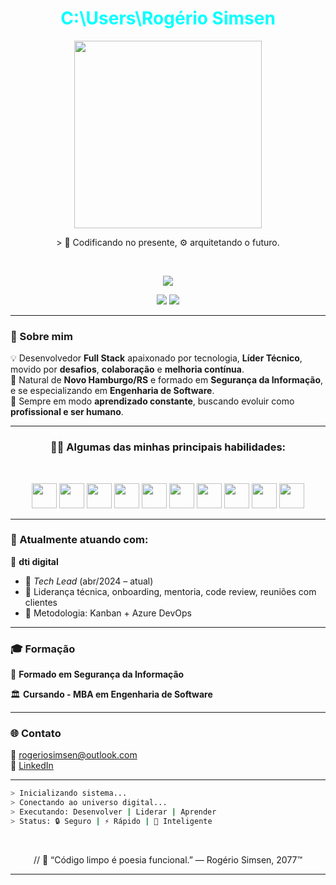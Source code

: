 <h1 align="center" style="color:#00FFFF;"> C:\Users\Rogério Simsen </h1>

<p align="center">
  <img src="https://media0.giphy.com/media/v1.Y2lkPTc5MGI3NjExd2dyNWZvbnQ3bXVrOWtyZGt4Z3Iya3o0ZDk2eWVkdWIza3ZrZXF1diZlcD12MV9pbnRlcm5hbF9naWZfYnlfaWQmY3Q9Zw/oaDcc0LTCuIAiGYrzn/giphy.gif" width="300"/>
</p>

<p align="center">
  > 💾 Codificando no presente, ⚙️ arquitetando o futuro.
</p>

</br>


<p align="center">
  <img src="https://img.shields.io/badge/Desenvolvedor%20FullStack%20com%20foco%20em%20Java-%23f02626?style=for-the-badge&logo=codeforces&logoColor=%2300FFFF"/>
</p>

<p align="center">
 <img src="https://img.shields.io/badge/Segurança%20Da%20Informação-%23141a1a?style=for-the-badge&logo=security&logoColor=white"/>
  <img src="https://img.shields.io/badge/Engenharia%20De%20Software-%231307f2?style=for-the-badge&logo=security&logoColor=white"/>
</p>


---

### 🧠 Sobre mim

💡 Desenvolvedor **Full Stack** apaixonado por tecnologia, **Líder Técnico**, movido por **desafios**, **colaboração** e **melhoria contínua**.  
🧬 Natural de **Novo Hamburgo/RS** e formado em **Segurança da Informação**, e se especializando em **Engenharia de Software**.  
👾 Sempre em modo **aprendizado constante**, buscando evoluir como **profissional e ser humano**.

---
<h3>
<p align="center">
 👨‍💻 Algumas das minhas principais habilidades:
</p>
</h3>

</br>

<p align="center">
  <img src="https://cdn.jsdelivr.net/gh/devicons/devicon/icons/java/java-original.svg" width="40" />
  <img src="https://cdn.jsdelivr.net/gh/devicons/devicon/icons/spring/spring-original.svg" width="40" />
  <img src="https://cdn.jsdelivr.net/gh/devicons/devicon/icons/html5/html5-original.svg" width="40" />
  <img src="https://cdn.jsdelivr.net/gh/devicons/devicon/icons/css3/css3-original.svg" width="40" />
  <img src="https://cdn.jsdelivr.net/gh/devicons/devicon/icons/javascript/javascript-original.svg" width="40" />
  <img src="https://cdn.jsdelivr.net/gh/devicons/devicon/icons/azure/azure-original.svg" width="40" />
  <img src="https://cdn.jsdelivr.net/gh/devicons/devicon/icons/mysql/mysql-original.svg" width="40" />
  <img src="https://cdn.jsdelivr.net/gh/devicons/devicon/icons/mongodb/mongodb-original.svg" width="40" />
  <img src="https://cdn.jsdelivr.net/gh/devicons/devicon/icons/git/git-original.svg" width="40" />
  <img src="https://cdn.jsdelivr.net/gh/devicons/devicon/icons/github/github-original.svg" width="40" />
</p>

---

### 🧭 Atualmente atuando com:

🔹 **dti digital**  
- 💼 *Tech Lead* (abr/2024 – atual)  
- 🧩 Liderança técnica, onboarding, mentoria, code review, reuniões com clientes  
- 🔄 Metodologia: Kanban + Azure DevOps

---

### 🎓 Formação

🔐 **Formado em Segurança da Informação**  

🏛️ **Cursando - MBA em Engenharia de Software**  


---

### 🌐 Contato
📧 [rogeriosimsen@outlook.com](mailto:rogeriosimsen@outlook.com)  
🔗 [LinkedIn](https://www.linkedin.com/in/rogeriosimsen)  

---

```bash
> Inicializando sistema...
> Conectando ao universo digital...
> Executando: Desenvolver | Liderar | Aprender
> Status: 🔒 Seguro | ⚡ Rápido | 🧠 Inteligente
```

</br>
<p align="center">
  // 💬 “Código limpo é poesia funcional.” — Rogério Simsen, 2077™
</p>

---


